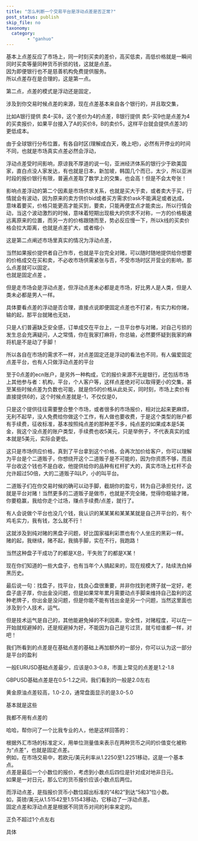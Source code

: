 ```yaml
---
title: "怎么判断一个交易平台是浮动点差是否正常?"
post_status: publish
skip_file: no
taxonomy:
  category:
        - "ganhuo"
---
```


基本上点差反应了市场上，同一时刻买卖的差价，高买低卖，高低价格就是一瞬间同时买卖等量同种货币折损的钱，这就是点差。  
因为即便银行也不是慈善机构免费提供服务。  
所以点差存在是合理的，这是第一点。

第二点，点差的模式是浮动还是固定，

涉及到你交易时候点差的来源，现在点差基本来自各个银行的，并且取交集，

比如A银行提供 卖4-买8，这个差价为4的点差，B银行提供 卖5-买9也是点差为4的买卖报价，如果平台接入了A的买价8，B的卖价5，这样平台就会提供点差3的更低成本。

由于全球银行分布位置，有各自时区(理解成白天，晚上吧)，必然有开停业的时间不同，也就是市场真实点差必然会浮动，

浮动点差受时间影响，原谅我不厚道的说一句，亚洲经济体系的银行少于欧美国家，直白点没人家发达，有也就是日本，新加坡，韩国几个而已，太少，所以亚洲时段的报价银行有限，普遍点差取了数学上的交集，也会高！但是不会太夸张！

影响点差浮动的第二个因素是市场供求关系，也就是买大于卖，或者卖大于买，行情就会有波动，因为原来的卖方供价bid或者买方需求价ask不能满足或者达成，意味着要买，价格只能更高才能买到，要卖，只能再便宜点才能卖出，所以行情会动，当这个波动激烈的时候，意味着短期出现极大的供求不对称，一方的价格极速远离原来的位置，而另一方的价格跟随而至，势必反应慢一下，所以k线的买卖价格会拉大距离，也就是点差扩大，或者缩小

这是第二点阐述市场里真实的情况为浮动点差，

当然如果报价提供者自己作市，也就是平台完全对赌，可以随时随地提供给你想要的价格成交在买和卖，不必收市场供需紧张与否，不受市场时区开营业的影响，那么点差就可以固定。  
也就是固定点差 。

但是走市场会是浮动点差，但浮动点差未必都是走市场，好比男人是人类，但是人类未必都是男人一样。

具体要看点差的浮动是否合理，直接点说即便固定点差也不打紧，有实力和你赌，输的起，那平台就赌也无妨，

只是人们普遍缺乏安全感，订单成交在平台上，一旦平台参与对赌，对自己亏损的发生总会充满疑问，人之常情，你在我家打麻将，你总输，必然要怀疑到我家的麻将机是不是动了手脚！

所以各自在市场的需求不一样，对点差固定还是浮动的看法也不同，有人偏爱固定点差平台，也有人只做浮动点差的平台

至于0点差的ecn账户，是另外一种构成，它的报价来源不光是银行，还包括市场上其他参与者：机构，平台，个人客户等，这样点差绝对可以取得更小的交集，甚至某些时候点差为负数也可能，就是你5的价格从此处买，同时刻，市场上卖价有直接提供6的，这个时候点差就是-1，不仅仅是0，

只是这个提供往往需要整合整个市场，或者很多的市场报价，相对比起来更麻烦，无利不起早，没人免费给你做这个工作，有人做也要收费，于是这个类型的账户都有手续费，征收标准，基本按照纯点差的那种差不多，纯点差的如果成本是5美金，我这个没点差的账户类型，手续费也收5美元，只是举例子，不代表真实的成本就是5美元，实际会更低。

这只是市场供应价格，真到了平台拿到这个价格，会再次加价给客户，你可以理解为平台是个二道贩子，你想绕开这个二道贩子是不可能的，因为你资质不够，而且平台收这个钱也不是白收，他提供给你的品种有杠杆扩大的，真实市场上杠杆不会允许超过50倍，大的二道贩子叫LP，小的叫平台。

二道贩子们在你交易时候的确可以动手脚，截胡你的盈亏，转为自己承担兑付，这就是平台对赌！当然更多的二道贩子是做市，也就是不完全赌，觉得你稳输才赌，你要稳赢，我给你走个过场，赚点手续费/点差，就行了。

有人会说做个平台也没几个钱，我认识的某某某和某某某就是自己开平台的，有个鸡毛实力，我有钱，怎么就不行！

这就涉及到纯对赌的黑盘子问题，好比国家福利彩票也有个人坐庄的黑彩一样。  
赌的起，我继续，赌不起，我搞手脚，实在不行，我跑路！

当然这种盘子干成功了的都是X总，干失败了的都是X某！

现在你们知道的一些大盘子，也有当年个人搞起来的，现在规模大了，陆续洗白掉黑历史。

最后说一句：找盘子，找平台，找良心盘很重要，并非你找到老牌子就一定好，老盘子底子厚，你出金没问题，但是如果常年累月需要动点手脚来维持自己盈利的这种老牌子，你出金是没问题，但是你能不能有钱出金是另一个问题，当然这里面也涉及到个人技术，运气。

但是技术运气是自己的，其他能避免掉的不利因素，安全性，对赌程度，可以在一开始就规避掉的，还是规避掉为好，不能因为自己是亏过货，就亏给谁都一样，对吧！

我们所看到的点差是在基础点差的基础上再加额外的一部分，你可以认为这一部分是平台的盈利

一般EURUSD基础点差最少，应该是0.3-0.8，市面上常见的点差是1.2-1.8

GBPUSD基础点差是在0.5-1.2之间，我们看到的一般是2.0左右

黄金原油点差较高，1.0-2.0，通常盘面显示的是3.0-5.0

基本就是这些

我都不用有点差的

哈哈，帮你问了一个比我专业的人，他是这样回答的：

根据外汇市场的标准定义，用单位测量值来表示在两种货币之间的价值变化被称为“点差”，也就是固定点差。  
例如，在市场交易中，若欧元/美元利率从1.2250至1.2251移动，这是一个基本点。  
点差是最后一个小数位的报价，考虑到小数点后四位是针对成对地非日元。  
如果是一对日元，那么它的货币报价应该小数点后两位。

而浮动点差，是指报价货币小数位超出标准的“4和2”到达“5和3”位小数。  
如，英镑/美元从1.51542至1.51543移动，它移动了一浮动点差。  
固定点差和浮动点差是根据不同货币对间的利率来定的。

正负不超过1个点左右

具体
